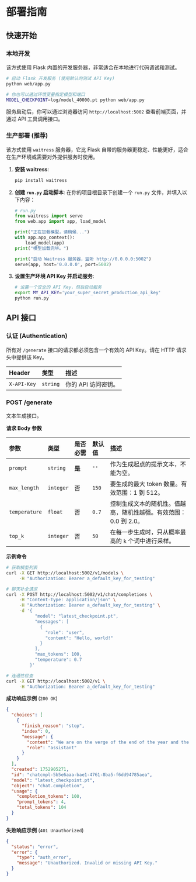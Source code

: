 # 部署指南

## 快速开始

### 本地开发

该方式使用 Flask 内置的开发服务器，非常适合在本地进行代码调试和测试。

```bash
# 启动 Flask 开发服务 (使用默认的测试 API Key)
python web/app.py

# 你也可以通过环境变量指定模型和端口
MODEL_CHECKPOINT=log/model_40000.pt python web/app.py
```

服务启动后，你可以通过浏览器访问 `http://localhost:5002` 查看前端页面，并通过 API 工具调用接口。

### 生产部署 (推荐)

该方式使用 `waitress` 服务器，它比 Flask 自带的服务器更稳定、性能更好，适合在生产环境或需要对外提供服务时使用。

1.  **安装 waitress**:

    ```bash
    pip install waitress
    ```

2.  **创建 `run.py` 启动脚本**:
    在你的项目根目录下创建一个 `run.py` 文件，并填入以下内容：

    ```python
    # run.py
    from waitress import serve
    from web.app import app, load_model

    print("正在加载模型，请稍候...")
    with app.app_context():
        load_model(app)
    print("模型加载完毕。")

    print("启动 Waitress 服务器，监听 http://0.0.0.0:5002")
    serve(app, host='0.0.0.0', port=5002)
    ```

3.  **设置生产环境 API Key 并启动服务**:

    ```bash
    # 设置一个安全的 API Key，然后启动服务
    export MY_API_KEY='your_super_secret_production_api_key'
    python run.py
    ```

## API 接口

### 认证 (Authentication)

所有对 `/generate` 接口的请求都必须包含一个有效的 API Key。请在 HTTP 请求头中提供该 Key。

| Header      | 类型     | 描述                |
| :---------- | :------- | :------------------ |
| `X-API-Key` | `string` | 你的 API 访问密钥。 |

### POST /generate

文本生成接口。

**请求 Body 参数**

| 参数          | 类型      | 是否必需 | 默认值 | 描述                                                             |
| :------------ | :-------- | :------- | :----- | :--------------------------------------------------------------- |
| `prompt`      | `string`  | **是**   | `''`   | 作为生成起点的提示文本，不能为空。                               |
| `max_length`  | `integer` | 否       | `150`  | 要生成的最大 token 数量。有效范围：1 到 512。                    |
| `temperature` | `float`   | 否       | `0.7`  | 控制生成文本的随机性。值越高，随机性越强。有效范围：0.0 到 2.0。 |
| `top_k`       | `integer` | 否       | `50`   | 在每一步生成时，只从概率最高的 `k` 个词中进行采样。              |

**示例命令**

```bash
# 获取模型列表
curl -X GET http://localhost:5002/v1/models \
     -H "Authorization: Bearer a_default_key_for_testing"

# 聊天补全请求
curl -X POST http://localhost:5002/v1/chat/completions \
     -H "Content-Type: application/json" \
     -H "Authorization: Bearer a_default_key_for_testing" \
     -d '{
           "model": "latest_checkpoint.pt",
           "messages": [
             {
               "role": "user",
               "content": "Hello, world!"
             }
           ],
           "max_tokens": 100,
           "temperature": 0.7
         }'

# 连通性检查
curl -X GET http://localhost:5002/v1 \
     -H "Authorization: Bearer a_default_key_for_testing"
```

**成功响应示例** (`200 OK`)

```json
{
  "choices": [
    {
      "finish_reason": "stop",
      "index": 0,
      "message": {
        "content": "We are on the verge of the end of the year and the time to start our own day, and I look forward to being there for you!",
        "role": "assistant"
      }
    }
  ],
  "created": 1752905271,
  "id": "chatcmpl-5b5e6aaa-bae1-4761-8ba5-f6dd94785aea",
  "model": "latest_checkpoint.pt",
  "object": "chat.completion",
  "usage": {
    "completion_tokens": 100,
    "prompt_tokens": 4,
    "total_tokens": 104
  }
}
```

**失败响应示例** (`401 Unauthorized`)

```json
{
  "status": "error",
  "error": {
    "type": "auth_error",
    "message": "Unauthorized. Invalid or missing API Key."
  }
}
```

